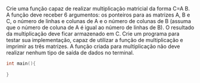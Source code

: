 Crie uma função capaz de realizar multiplicação matricial da forma C=A B. A função deve
receber 6 argumentos: os ponteiros para as matrizes A, B e C, o número de linhas e colunas de A
e o número de colunas de B (assuma que o número de coluna de A é igual ao número de linhas
de B). O resultado da multiplicação deve ficar armazenado em C. Crie um programa para testar
sua implementação, capaz de utilizar a função de multiplicação e imprimir as três matrizes. A
função criada para multiplicação não deve realizar nenhum tipo de saída de dados no terminal.

~~~c
int main(){
    
}

~~~